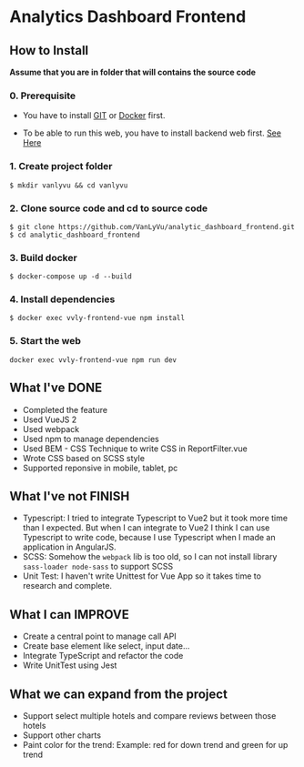# Analytics Dashboard Frontend

## How to Install

**Assume that you are in folder that will contains the source code**

### 0. Prerequisite

- You have to install [GIT](https://git-scm.com/book/en/v2/Getting-Started-Installing-Git)
or [Docker](https://docs.docker.com/get-docker/) first.

- To be able to run this web, you have to install backend web first. [See Here](https://github.com/VanLyVu/analytic_dashboard_backend)

### 1. Create project folder
```
$ mkdir vanlyvu && cd vanlyvu
```

### 2. Clone source code and cd to source code
```
$ git clone https://github.com/VanLyVu/analytic_dashboard_frontend.git
$ cd analytic_dashboard_frontend
```

### 3. Build docker
```
$ docker-compose up -d --build
```

### 4. Install dependencies
```
$ docker exec vvly-frontend-vue npm install
```

### 5. Start the web
```
docker exec vvly-frontend-vue npm run dev
```

## What I've DONE
- Completed the feature
- Used VueJS 2
- Used webpack
- Used npm to manage dependencies
- Used BEM - CSS Technique to write CSS in ReportFilter.vue
- Wrote CSS based on SCSS style
- Supported reponsive in mobile, tablet, pc

## What I've not FINISH
- Typescript: I tried to integrate Typescript to Vue2 but it took more time than I expected. But when I can integrate to Vue2 I think I can use Typescript to write code, because I use Typescript when I made an application in AngularJS.
- SCSS: Somehow the `webpack` lib is too old, so I can not install library `sass-loader node-sass` to support SCSS
- Unit Test: I haven't write Unittest for Vue App so it takes time to research and complete.

## What I can IMPROVE
- Create a central point to manage call API
- Create base element like select, input date...
- Integrate TypeScript and refactor the code
- Write UnitTest using Jest

## What we can expand from the project
- Support select multiple hotels and compare reviews between those hotels
- Support other charts
- Paint color for the trend: Example: red for down trend and green for up trend
